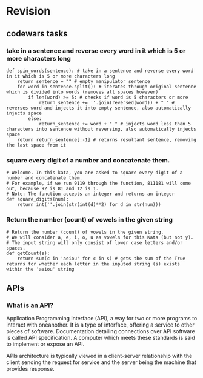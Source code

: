 # Revision
## codewars tasks

### take in a sentence and reverse every word in it which is 5 or more characters long
```commandline
def spin_words(sentence): # take in a sentence and reverse every word in it which is 5 or more characters long
    return_sentence = "" # empty manipulator sentence
    for word in sentence.split(): # iterates through original sentence which is divided into words (removes all spaces however)
        if len(word) >= 5: # checks if word is 5 characters or more
            return_sentence += ''.join(reversed(word)) + " " # reverses word and injects it into empty sentence, also automatically injects space
        else:
            return_sentence += word + " " # injects word less than 5 characters into sentence without reversing, also automatically injects space
    return return_sentence[:-1] # returns resultant sentence, removing the last space from it
```

### square every digit of a number and concatenate them.
```commandline
# Welcome. In this kata, you are asked to square every digit of a number and concatenate them.
# For example, if we run 9119 through the function, 811181 will come out, because 92 is 81 and 12 is 1.
# Note: The function accepts an integer and returns an integer
def square_digits(num):
    return int(''.join(str(int(d)**2) for d in str(num)))
```

### Return the number (count) of vowels in the given string
```commandline
# Return the number (count) of vowels in the given string.
# We will consider a, e, i, o, u as vowels for this Kata (but not y).
# The input string will only consist of lower case letters and/or spaces.
def getCount(s):
    return sum(c in 'aeiou' for c in s) # gets the sum of the True returns for whether each letter in the inputed string (s) exists within the 'aeiou' string
```

## APIs
### What is an API?
Application Programming Interface (API), a way for two or more programs to interact with oneanother. It is a type of interface, offering a service to other pieces of software.
Documentation detailing connections over API software is called API specification. A computer which meets these standards is said to implement or expose  an API.

APIs architecture is typically viewed in a client-server relationship with the client sending the request for service and the server being the machine that provides response.

